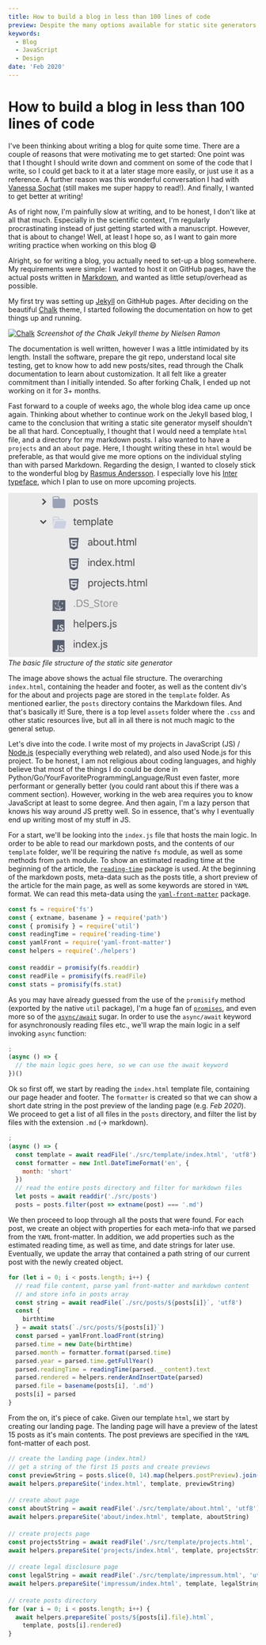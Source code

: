 ```yaml
---
title: How to build a blog in less than 100 lines of code
preview: Despite the many options available for static site generators, I wasn't really convinced with any of them. All I wanted was a simple, easy to customize option. And I wanted to write it myself 😄
keywords:
  - Blog
  - JavaScript
  - Design
date: 'Feb 2020'
---
```


# How to build a blog in less than 100 lines of code

I've been thinking about writing a blog for quite some time. There are a couple of reasons that were motivating me to get started: One point was that I thought I should write down and comment on some of the code that I write, so I could get back to it at a later stage more easily, or just use it as a reference. A further reason was this wonderful conversation I had with [Vanessa Sochat](https://github.com/chrispahm/chartjs-plugin-dragdata/issues/23#issuecomment-512803640) (still makes me super happy to read!). And finally, I wanted to get better at writing!

As of right now, I'm painfully slow at writing, and to be honest, I don't like at all that much. Especially in the scientific context, I'm regularly procrastinating instead of just getting started with a manuscript. However, that is about to change! Well, at least I hope so, as I want to gain more writing practice when working on this blog 😄

Alright, so for writing a blog, you actually need to set-up a blog somewhere. My requirements were simple: I wanted to host it on GitHub pages, have the actual posts written in [Markdown](https://de.wikipedia.org/wiki/Markdown), and wanted as little setup/overhead as possible.

My first try was setting up [Jekyll](https://help.github.com/en/github/working-with-github-pages/setting-up-a-github-pages-site-with-jekyll) on GithHub pages. After deciding on the beautiful [Chalk](http://chalk.nielsenramon.com/) theme, I started following the documentation on how to get things up and running. 

[![Chalk](http://chalk.nielsenramon.com/assets/documentation/chalk-intro@2x-d0c0ee7141c3804d3a7c0db8992cbbb8248913a9f85923f1d3fa8343093978f0.png)](http://chalk.nielsenramon.com/)
*Screenshot of the Chalk Jekyll theme by Nielsen Ramon*

The documentation is well written, however I was a little intimidated by its length. Install the software, prepare the git repo, understand local site testing, get to know how to add new posts/sites, read through the Chalk documentation to learn about customization. It all felt like a greater commitment than I initially intended. So after forking Chalk, I ended up not working on it for 3+ months.

Fast forward to a couple of weeks ago, the whole blog idea came up once again. Thinking about whether to continue work on the Jekyll based blog, I came to the conclusion that writing a static site generator myself shouldn't be all that hard. Conceptually, I thought that I would need a template `html` file, and a directory for my markdown posts. I also wanted to have a `projects` and an `about` page. Here, I thought writing these in `html` would be preferable, as that would give me more options on the individual styling than with parsed Markdown. Regarding the design, I wanted to closely stick to the wonderful blog by [Rasmus Andersson](https://rsms.me/). I especially love his [Inter typeface](https://rsms.me/inter/), which I plan to use on more upcoming projects.

![Blog setup](/assets/blog-setup.png)
*The basic file structure of the static site generator*

The image above shows the actual file structure. The overarching `index.html`, containing the header and footer, as well as the content div's for the about and projects page are stored in the `template` folder. As mentioned earlier, the `posts` directory contains the Markdown files. And that's basically it! Sure, there is a top level `assets` folder where the `.css` and other static resources live, but all in all there is not much magic to the general setup. 

Let's dive into the code. I write most of my projects in JavaScript (JS) / [Node.js](https://nodejs.org/en/) (especially everything web related), and also used Node.js for this project. To be honest, I am not religious about coding languages, and highly believe that most of the things I do could be done in Python/Go/YourFavoriteProgrammingLanguage/Rust even faster, more performant or generally better (you could rant about this if there was a comment section). However, working in the web area requires you to know JavaScript at least to some degree. And then again, I'm a lazy person that knows his way around JS pretty well. So in essence, that's why I eventually end up writing most of my stuff in JS. 

For a start, we'll be looking into the `index.js` file that hosts the main logic. In order to be able to read our markdown posts, and the contents of our `template` folder, we'll be requiring the native `fs` module, as well as some methods from `path` module.
To show an estimated reading time at the beginning of the article, the [`reading-time`](https://www.npmjs.com/package/reading-time) package is used. At the beginning of the markdown posts, meta-data such as the posts title, a short preview of the article for the main page, as well as some keywords are stored in `YAML` format. We can read this meta-data using the [`yaml-front-matter`](https://www.npmjs.com/package/yaml-front-matter) package.

```js
const fs = require('fs') 
const { extname, basename } = require('path') 
const { promisify } = require('util')
const readingTime = require('reading-time')
const yamlFront = require('yaml-front-matter')
const helpers = require('./helpers')

const readdir = promisify(fs.readdir)
const readFile = promisify(fs.readFile)
const stats = promisify(fs.stat)
```

As you may have already guessed from the use of the `promisify` method (exported by the native `util` package), I'm a huge fan of [`promises`](https://developer.mozilla.org/en-US/docs/Web/JavaScript/Reference/Global_Objects/Promise), and even more so of the [`async/await`](https://developer.mozilla.org/en-US/docs/Web/JavaScript/Reference/Statements/async_function) sugar. In order to use the `async/await` keyword for asynchronously reading files etc., we'll wrap the main logic in a self invoking `async` function:

```js
;
(async () => {
  // the main logic goes here, so we can use the await keyword
})()
```

Ok so first off, we start by reading the `index.html` template file, containing our page header and footer.
The `formatter` is created so that we can show a short date string in the post preview of the landing page (e.g. *Feb 2020*).
We proceed to get a list of all files in the `posts` directory, and filter the list by files with the extension `.md` (→ markdown).

```js
;
(async () => {
  const template = await readFile('./src/template/index.html', 'utf8')
  const formatter = new Intl.DateTimeFormat('en', {
    month: 'short'
  })
  // read the entire posts directory and filter for markdown files
  let posts = await readdir('./src/posts')
  posts = posts.filter(post => extname(post) === '.md')
```

We then proceed to loop through all the posts that were found. For each post,
we create an object with properties for each meta-info that we parsed from the `YAML` front-matter.
In addition, we add properties such as the estimated reading time, as well as time, and date strings for later use.
Eventually, we update the array that contained a path string of our current post with the newly created object.

```js
for (let i = 0; i < posts.length; i++) {
  // read file content, parse yaml front-matter and markdown content
  // and store info in posts array
  const string = await readFile(`./src/posts/${posts[i]}`, 'utf8')
  const {
    birthtime
  } = await stats(`./src/posts/${posts[i]}`)
  const parsed = yamlFront.loadFront(string)
  parsed.time = new Date(birthtime)
  parsed.month = formatter.format(parsed.time)
  parsed.year = parsed.time.getFullYear()
  parsed.readingTime = readingTime(parsed.__content).text
  parsed.rendered = helpers.renderAndInsertDate(parsed)
  parsed.file = basename(posts[i], '.md')
  posts[i] = parsed
}
```

From the on, it's piece of cake. Given our template `html`, we  start by 
creating our landing page. The landing page will have a preview of the latest 15 posts
as it's main contents. The post previews are specified in the `YAML` font-matter of each post.

```js
// create the landing page (index.html)
// get a string of the first 15 posts and create previews
const previewString = posts.slice(0, 14).map(helpers.postPreview).join('\n')
await helpers.prepareSite('index.html', template, previewString)

// create about page
const aboutString = await readFile('./src/template/about.html', 'utf8')
await helpers.prepareSite('about/index.html', template, aboutString)

// create projects page
const projectsString = await readFile('./src/template/projects.html', 'utf8')
await helpers.prepareSite('projects/index.html', template, projectsString)

// create legal disclosure page
const legalString = await readFile('./src/template/impressum.html', 'utf8')
await helpers.prepareSite('impressum/index.html', template, legalString)

// create posts directory
for (var i = 0; i < posts.length; i++) {
  await helpers.prepareSite(`posts/${posts[i].file}.html`,
    template, posts[i].rendered)
}
```


